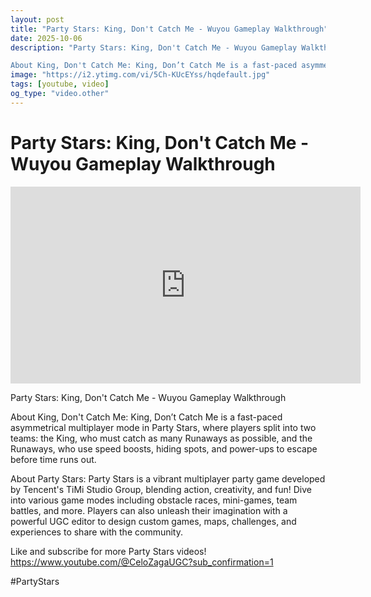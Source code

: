 ```yaml
---
layout: post
title: "Party Stars: King, Don't Catch Me - Wuyou Gameplay Walkthrough"
date: 2025-10-06
description: "Party Stars: King, Don't Catch Me - Wuyou Gameplay Walkthrough

About King, Don't Catch Me: King, Don’t Catch Me is a fast-paced asymmetrical multiplaye..."
image: "https://i2.ytimg.com/vi/5Ch-KUcEYss/hqdefault.jpg"
tags: [youtube, video]
og_type: "video.other"
---
```


<script type="application/ld+json">
{
  "@context": "http://schema.org",
  "@type": "VideoObject",
  "name": "Party Stars: King, Don't Catch Me - Wuyou Gameplay Walkthrough",
  "description": "Party Stars: King, Don't Catch Me - Wuyou Gameplay Walkthrough\n\nAbout King, Don't Catch Me: King, Don\u2019t Catch Me is a fast-paced asymmetrical multiplayer mode in Party Stars, where players split into two teams: the King, who must catch as many Runaways as possible, and the Runaways, who use speed boosts, hiding spots, and power-ups to escape before time runs out.\n\nAbout Party Stars: Party Stars is a vibrant multiplayer party game developed by Tencent's TiMi Studio Group, blending action, creativity, and fun! Dive into various game modes including obstacle races, mini-games, team battles, and more. Players can also unleash their imagination with a powerful UGC editor to design custom games, maps, challenges, and experiences to share with the community.\n\nLike and subscribe for more Party Stars videos! https://www.youtube.com/@CeloZagaUGC?sub_confirmation=1\n\n#PartyStars",
  "thumbnailUrl": "https://i2.ytimg.com/vi/5Ch-KUcEYss/hqdefault.jpg",
  "uploadDate": "2025-10-06T09:00:15",
  "embedUrl": "https://www.youtube.com/embed/5Ch-KUcEYss",
  "publisher": {
    "@type": "Person",
    "name": "Celo Zaga"
  },
  "mainEntityOfPage": {
    "@type": "WebPage",
    "@id": "https://celozaga.github.io/2025/10/06/party-stars:-king,-don't-catch-me---wuyou-gameplay-walkthrough-5Ch-KUcEYss.html"
  },
  "duration": "PT0M0S"
}
</script>

<script type="application/ld+json">
{
  "@context": "http://schema.org",
  "@type": "BlogPosting",
  "headline": "Party Stars: King, Don't Catch Me - Wuyou Gameplay Walkthrough",
  "image": "https://i2.ytimg.com/vi/5Ch-KUcEYss/hqdefault.jpg",
  "publisher": {
    "@type": "Person",
    "name": "Celo Zaga"
  },
  "url": "https://celozaga.github.io/2025/10/06/party-stars:-king,-don't-catch-me---wuyou-gameplay-walkthrough-5Ch-KUcEYss.html",
  "datePublished": "2025-10-06T09:00:15",
  "dateCreated": "2025-10-06T09:00:15",
  "dateModified": "2025-10-06T09:00:15",
  "description": "Party Stars: King, Don't Catch Me - Wuyou Gameplay Walkthrough\n\nAbout King, Don't Catch Me: King, Don\u2019t Catch Me is a fast-paced asymmetrical multiplaye...",
  "author": {
    "@type": "Person",
    "name": "Celo Zaga"
  },
  "mainEntityOfPage": {
    "@type": "WebPage",
    "@id": "https://celozaga.github.io/2025/10/06/party-stars:-king,-don't-catch-me---wuyou-gameplay-walkthrough-5Ch-KUcEYss.html"
  }
}
</script>

<h1 class="youtube-post-title">Party Stars: King, Don't Catch Me - Wuyou Gameplay Walkthrough</h1>

<iframe width="560" height="315" src="https://www.youtube.com/embed/5Ch-KUcEYss" class="youtube-post-embed" frameborder="0" allowfullscreen></iframe>

<p class="youtube-post-description">Party Stars: King, Don't Catch Me - Wuyou Gameplay Walkthrough

About King, Don't Catch Me: King, Don’t Catch Me is a fast-paced asymmetrical multiplayer mode in Party Stars, where players split into two teams: the King, who must catch as many Runaways as possible, and the Runaways, who use speed boosts, hiding spots, and power-ups to escape before time runs out.

About Party Stars: Party Stars is a vibrant multiplayer party game developed by Tencent's TiMi Studio Group, blending action, creativity, and fun! Dive into various game modes including obstacle races, mini-games, team battles, and more. Players can also unleash their imagination with a powerful UGC editor to design custom games, maps, challenges, and experiences to share with the community.

Like and subscribe for more Party Stars videos! https://www.youtube.com/@CeloZagaUGC?sub_confirmation=1

#PartyStars</p>
